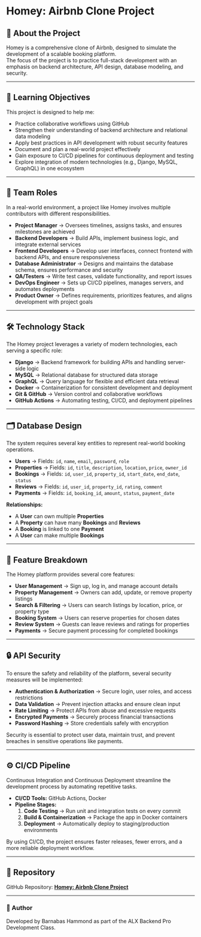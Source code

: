 # Homey: Airbnb Clone Project

## 📖 About the Project
Homey is a comprehensive clone of Airbnb, designed to simulate the development of a scalable booking platform.  
The focus of the project is to practice full-stack development with an emphasis on backend architecture, API design, database modeling, and security. 

---

## 🎯 Learning Objectives
This project is designed to help me:  
- Practice collaborative workflows using GitHub  
- Strengthen their understanding of backend architecture and relational data modeling  
- Apply best practices in API development with robust security features  
- Document and plan a real-world project effectively  
- Gain exposure to CI/CD pipelines for continuous deployment and testing  
- Explore integration of modern technologies (e.g., Django, MySQL, GraphQL) in one ecosystem  

---

## 👥 Team Roles
In a real-world environment, a project like Homey involves multiple contributors with different responsibilities.  

- **Project Manager** → Oversees timelines, assigns tasks, and ensures milestones are achieved  
- **Backend Developers** → Build APIs, implement business logic, and integrate external services  
- **Frontend Developers** → Develop user interfaces, connect frontend with backend APIs, and ensure responsiveness  
- **Database Administrator** → Designs and maintains the database schema, ensures performance and security  
- **QA/Testers** → Write test cases, validate functionality, and report issues  
- **DevOps Engineer** → Sets up CI/CD pipelines, manages servers, and automates deployments  
- **Product Owner** → Defines requirements, prioritizes features, and aligns development with project goals  

---

## 🛠 Technology Stack
The Homey project leverages a variety of modern technologies, each serving a specific role:  

- **Django** → Backend framework for building APIs and handling server-side logic  
- **MySQL** → Relational database for structured data storage  
- **GraphQL** → Query language for flexible and efficient data retrieval  
- **Docker** → Containerization for consistent development and deployment  
- **Git & GitHub** → Version control and collaborative workflows  
- **GitHub Actions** → Automating testing, CI/CD, and deployment pipelines  

---

## 🗂 Database Design
The system requires several key entities to represent real-world booking operations.  

- **Users** → Fields: `id`, `name`, `email`, `password`, `role`  
- **Properties** → Fields: `id`, `title`, `description`, `location`, `price`, `owner_id`  
- **Bookings** → Fields: `id`, `user_id`, `property_id`, `start_date`, `end_date`, `status`  
- **Reviews** → Fields: `id`, `user_id`, `property_id`, `rating`, `comment`  
- **Payments** → Fields: `id`, `booking_id`, `amount`, `status`, `payment_date`  

**Relationships:**  
- A **User** can own multiple **Properties**  
- A **Property** can have many **Bookings** and **Reviews**  
- A **Booking** is linked to one **Payment**  
- A **User** can make multiple **Bookings**  

---

## 🚀 Feature Breakdown
The Homey platform provides several core features:  

- **User Management** → Sign up, log in, and manage account details  
- **Property Management** → Owners can add, update, or remove property listings  
- **Search & Filtering** → Users can search listings by location, price, or property type  
- **Booking System** → Users can reserve properties for chosen dates  
- **Review System** → Guests can leave reviews and ratings for properties  
- **Payments** → Secure payment processing for completed bookings  

---

## 🔒 API Security
To ensure the safety and reliability of the platform, several security measures will be implemented:  

- **Authentication & Authorization** → Secure login, user roles, and access restrictions  
- **Data Validation** → Prevent injection attacks and ensure clean input  
- **Rate Limiting** → Protect APIs from abuse and excessive requests  
- **Encrypted Payments** → Securely process financial transactions  
- **Password Hashing** → Store credentials safely with encryption  

Security is essential to protect user data, maintain trust, and prevent breaches in sensitive operations like payments.

---

## ⚙️ CI/CD Pipeline
Continuous Integration and Continuous Deployment streamline the development process by automating repetitive tasks.  

- **CI/CD Tools:** GitHub Actions, Docker  
- **Pipeline Stages:**  
  1. **Code Testing** → Run unit and integration tests on every commit  
  2. **Build & Containerization** → Package the app in Docker containers  
  3. **Deployment** → Automatically deploy to staging/production environments  

By using CI/CD, the project ensures faster releases, fewer errors, and a more reliable deployment workflow.  

---


## 📌 Repository
GitHub Repository: **[Homey: Airbnb Clone Project](https://github.com/KvngNii/airbnb-clone-projec)**  

---

### 👤 Author
Developed by Barnabas Hammond as part of the ALX Backend Pro Development Class.

